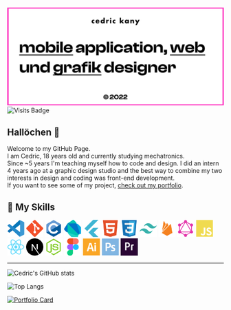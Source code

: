 ![Cedric´s GitHub Banner](./assets/Banner.jpg)
![Visits Badge](https://badges.pufler.dev/visits/cedric-kany/cedric-kany)

## Hallöchen 👋

Welcome to my GitHub Page.<br>
I am Cedric, 18 years old and currently studying mechatronics.<br>
Since ~5 years I'm teaching myself how to code and design. I did an intern 4 years ago at a graphic design studio and the best way to combine my two interests in design and coding was front-end development.<br>
If you want to see some of my project, [check out my portfolio](https://cedrickany.de/).

## 💼 My Skills

<div>
<img src="https://raw.githubusercontent.com/devicons/devicon/master/icons/vscode/vscode-original.svg" width="40" height="40" title="vscode">
<img src="https://raw.githubusercontent.com/devicons/devicon/master/icons/git/git-original.svg" width="40" height="40" title="git">
<img src="https://raw.githubusercontent.com/devicons/devicon/master/icons/c/c-original.svg" width="40" height="40" title="c">
<img src="https://raw.githubusercontent.com/devicons/devicon/master/icons/dart/dart-original.svg" width="40" height="40" title="dart">
<img src="https://raw.githubusercontent.com/devicons/devicon/master/icons/flutter/flutter-plain.svg" width="40" height="40" title="flutter">
<img src="https://raw.githubusercontent.com/devicons/devicon/master/icons/html5/html5-plain.svg" width="40" height="40" title="html">
<img src="https://raw.githubusercontent.com/devicons/devicon/master/icons/css3/css3-original.svg" width="40" height="40" title="css">
<img src="https://raw.githubusercontent.com/devicons/devicon/master/icons/tailwindcss/tailwindcss-plain.svg" width="40" height="40" title="tailwind">
<img src="https://raw.githubusercontent.com/devicons/devicon/master/icons/firebase/firebase-plain.svg" width="40" height="40" title="firebase">
<img src="https://raw.githubusercontent.com/devicons/devicon/master/icons/graphql/graphql-plain.svg" width="40" height="40" title="graphql">
<img src="https://raw.githubusercontent.com/devicons/devicon/master/icons/javascript/javascript-plain.svg" width="40" height="40" title="javascript">
<img src="https://raw.githubusercontent.com/devicons/devicon/master/icons/react/react-original.svg" width="40" height="40" title="react">
<img src="https://raw.githubusercontent.com/devicons/devicon/master/icons/nextjs/nextjs-original.svg" width="40" height="40" title="next.js">
<img src="https://raw.githubusercontent.com/devicons/devicon/master/icons/nodejs/nodejs-original.svg" width="40" height="40" title="nodejs">
<img src="https://raw.githubusercontent.com/devicons/devicon/master/icons/figma/figma-original.svg" width="40" height="40" title="figma">
<img src="https://raw.githubusercontent.com/devicons/devicon/master/icons/illustrator/illustrator-plain.svg" width="40" height="40" title="illustrator">
<img src="https://raw.githubusercontent.com/devicons/devicon/master/icons/photoshop/photoshop-plain.svg" width="40" height="40" title="photoshop">
<img src="https://raw.githubusercontent.com/devicons/devicon/master/icons/premierepro/premierepro-plain.svg" width="40" height="40" title="premierepro">
</div>

---

![Cedric's GitHub stats](https://github-readme-stats.vercel.app/api?username=cedric-kany&theme=dark)

![Top Langs](https://github-readme-stats.vercel.app/api/top-langs/?username=cedric-kany&theme=dark)

[![Portfolio Card](https://github-readme-stats.vercel.app/api/pin/?username=cedric-kany&repo=portfolio&theme=dark)](https://github.com/cedric-kany/portfolio)
